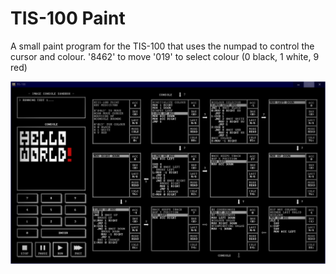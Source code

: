 # TIS-100 Paint
A small paint program for the TIS-100 that uses the numpad to control the cursor and colour.
'8462' to move
'019' to select colour (0 black, 1 white, 9 red)

![ScreenShot](ScreenShot.png)
